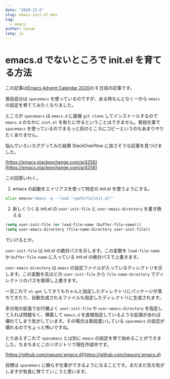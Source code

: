 ```yaml
---
date: "2020-12-6"
slug: emacs-init-el-dev
tag:
  - emacs
auther: nasum
lang: ja
---
```


# emacs.d でないところで init.el を育てる方法

この記事は[Emacs Advent Calendar 2020](https://qiita.com/advent-calendar/2020/emacs)の 6 日目の記事です。

普段自分は `spacemacs` を使っているのですが、ある時なんとなく一から `emacs` の設定を育ててみたくなりました。

ところが `spacemacs` は `emacs.d` に直接 `git clone` してインストールするので `emacs.d` のなかに `init.el` を新たに作るということはできません。普段仕事で `spacemacs` を使っているのでまるっと別のところにコピーというのもあまりやりたくありません。

悩んでいろいろググってみた結果 StackOverflow に良さそうな記事を見つけました。

[https://emacs.stackexchange.com/a/4258](https://emacs.stackexchange.com/a/4258)

この回答いわく。

1. emacs の起動をエイリアスを使って特定の init.el を使うようにする。

```zsh
alias emacs='emacs -q --load "/path/to/init.el"'
```

2. 新しくつくる init.el の `user-init-file` と `user-emacs-directory` を書き換える

```lisp
(setq user-init-file (or load-file-name (buffer-file-name)))
(setq user-emacs-directory (file-name-directory user-init-file))
```

でいけるとか。

`user-init-file` は init.el の絶対パスを示します。この変数を `load-file-name` か `buffer-file-name` に入っている init.el の絶対パスで上書きます。

`user-emacs-directory` は `emacs` の設定ファイルが入っているディレクトリを示します。この変数を先ほどの `user-init-file` から `file-name-directory` でディレクトリのパスを取得し上書きます。

一旦これで `el-get` してきてもちゃんと指定したディレクトリにパッケージが落ちてきたり、自動生成されるファイルも指定したディレクトリに生成されます。

多分他の拡張でお行儀よく `user-init-file` や `user-emacs-directory` を指定して入れば問題なく、横着して `emacs.d` を直接指定しているような拡張があれば壊れてしまう気がしています。その場合は普段遣いしている `spacemacs` の設定が壊れるのでちょっと怖いですね。

とりあえずこれで `spacemacs` とは別に `emacs` の設定を育て始めることができました。ちまちまとこのリポジトリで現在作成中です。

[https://github.com/nasum/.emacs.d](https://github.com/nasum/.emacs.d)

目標は `spacemacs` に頼らず仕事ができるようになることです。まだまだ先な気がしますが気長に育てていこうと思います。
